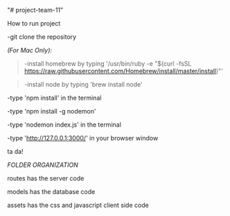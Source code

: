 "# project-team-11" 

How to run project

-git clone the repository

*(For Mac Only):*
>-install homebrew by typing '/usr/bin/ruby -e "$(curl -fsSL https://raw.githubusercontent.com/Homebrew/install/master/install)"'

>-install node by typing 'brew install node'

-type 'npm install' in the terminal

-type 'npm install -g nodemon'

-type 'nodemon index.js' in the terminal

-type 'http://127.0.0.1:3000/' in your browser window


ta da!




*FOLDER ORGANIZATION*

routes has the server code

models has the database code

assets has the css and javascript client side code
